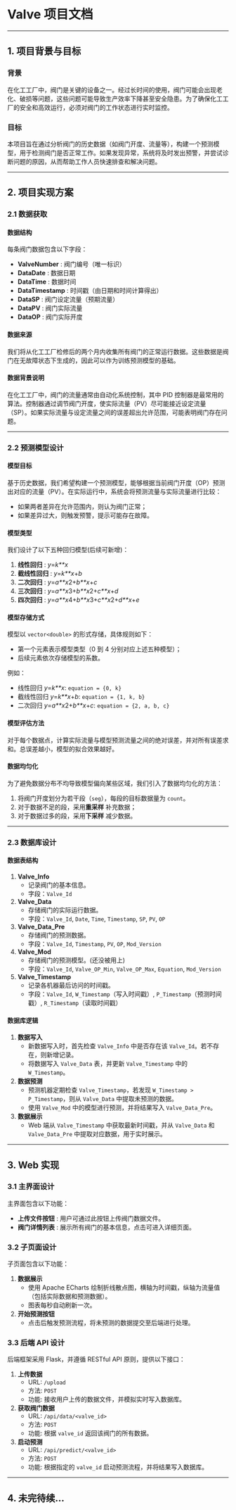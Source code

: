 # Valve 项目文档

------

## 1. 项目背景与目标

### 背景

在化工工厂中，阀门是关键的设备之一。经过长时间的使用，阀门可能会出现老化、破损等问题，这些问题可能导致生产效率下降甚至安全隐患。为了确保化工工厂的安全和高效运行，必须对阀门的工作状态进行实时监控。

### 目标

本项目旨在通过分析阀门的历史数据（如阀门开度、流量等），构建一个预测模型，用于检测阀门是否正常工作。如果发现异常，系统将及时发出预警，并尝试诊断问题的原因，从而帮助工作人员快速排查和解决问题。

------

## 2. 项目实现方案

### 2.1 数据获取

#### 数据结构

每条阀门数据包含以下字段：

-   **ValveNumber** : 阀门编号（唯一标识）
-   **DataDate** : 数据日期
-   **DataTime** : 数据时间
-   **DataTimestamp** : 时间戳（由日期和时间计算得出）
-   **DataSP** : 阀门设定流量（预期流量）
-   **DataPV** : 阀门实际流量
-   **DataOP** : 阀门实际开度

#### 数据来源

我们将从化工工厂检修后的两个月内收集所有阀门的正常运行数据。这些数据是阀门在无故障状态下生成的，因此可以作为训练预测模型的基础。

#### 数据背景说明

在化工工厂中，阀门的流量通常由自动化系统控制，其中 PID 控制器是最常用的算法。控制器通过调节阀门开度，使实际流量（PV）尽可能接近设定流量（SP）。如果实际流量与设定流量之间的误差超出允许范围，可能表明阀门存在问题。

------

### 2.2 预测模型设计

#### 模型目标

基于历史数据，我们希望构建一个预测模型，能够根据当前阀门开度（OP）预测出对应的流量（PV）。在实际运行中，系统会将预测流量与实际流量进行比较：

-   如果两者差异在允许范围内，则认为阀门正常；
-   如果差异过大，则触发预警，提示可能存在故障。

#### 模型类型

我们设计了以下五种回归模型(后续可新增)：

1.  **线性回归** : *y*=*k**x*
2.  **截线性回归** : *y*=*k**x*+*b*
3.  **二次回归** : *y*=*a**x*2+*b**x*+*c*
4.  **三次回归** : *y*=*a**x*3+*b**x*2+*c**x*+*d*
5.  **四次回归** : *y*=*a**x*4+*b**x*3+*c**x*2+*d**x*+*e*

#### 模型存储方式

模型以 `vector<double>` 的形式存储，具体规则如下：

-   第一个元素表示模型类型（0 到 4 分别对应上述五种模型）；
-   后续元素依次存储模型的系数。

例如：

-   线性回归 *y*=*k**x*: `equation = {0, k}`
-   截线性回归 *y*=*k**x*+*b*: `equation = {1, k, b}`
-   二次回归 *y*=*a**x*2+*b**x*+*c*: `equation = {2, a, b, c}`

#### 模型评估方法

对于每个数据点，计算实际流量与模型预测流量之间的绝对误差，并对所有误差求和。总误差越小，模型的拟合效果越好。

#### 数据均匀化

为了避免数据分布不均导致模型偏向某些区域，我们引入了数据均匀化的方法：

1.  将阀门开度划分为若干段（`seg`），每段的目标数据量为 `count`。
2.  对于数据不足的段，采用**重采样** 补充数据；
3.  对于数据过多的段，采用**下采样** 减少数据。

------

### 2.3 数据库设计

#### 数据表结构

1.  **Valve_Info**
    -   记录阀门的基本信息。
    -   字段：`Valve_Id`
2.  **Valve_Data**
    -   存储阀门的实际运行数据。
    -   字段：`Valve_Id`, `Date`, `Time`, `Timestamp`, `SP`, `PV`, `OP`
3.  **Valve_Data_Pre**
    -   存储阀门的预测数据。
    -   字段：`Valve_Id`, `Timestamp`, `PV`, `OP`, `Mod_Version`
4.  **Valve_Mod**
    -   存储阀门的预测模型。(还没被用上)
    -   字段：`Valve_Id`, `Valve_OP_Min`, `Valve_OP_Max`, `Equation`, `Mod_Version`
5.  **Valve_Timestamp**
    -   记录各机器最后访问的时间戳。
    -   字段：`Valve_Id`, `W_Timestamp`（写入时间戳）, `P_Timestamp`（预测时间戳）, `R_Timestamp`（读取时间戳）

#### 数据库逻辑

1.  **数据写入**
    -   新数据写入时，首先检查 `Valve_Info` 中是否存在该 `Valve_Id`。若不存在，则新增记录。
    -   将数据写入 `Valve_Data` 表，并更新 `Valve_Timestamp` 中的 `W_Timestamp`。
2.  **数据预测**
    -   预测机器定期检查 `Valve_Timestamp`，若发现 `W_Timestamp > P_Timestamp`，则从 `Valve_Data` 中提取未预测的数据。
    -   使用 `Valve_Mod` 中的模型进行预测，并将结果写入 `Valve_Data_Pre`。
3.  **数据展示**
    -   Web 端从 `Valve_Timestamp` 中获取最新时间戳，并从 `Valve_Data` 和 `Valve_Data_Pre` 中提取对应数据，用于实时展示。

------

## 3. Web 实现

### 3.1 主界面设计

主界面包含以下功能：

-   **上传文件按钮** : 用户可通过此按钮上传阀门数据文件。
-   **阀门详情列表** : 展示所有阀门的基本信息，点击可进入详细页面。

### 3.2 子页面设计

子页面包含以下功能：

1.  **数据展示**
    -   使用 Apache ECharts 绘制折线散点图，横轴为时间戳，纵轴为流量值（包括实际数据和预测数据）。
    -   图表每秒自动刷新一次。
2.  **开始预测按钮**
    -   点击后触发预测流程，将未预测的数据提交至后端进行处理。

### 3.3 后端 API 设计

后端框架采用 Flask，并遵循 RESTful API 原则，提供以下接口：

1.  **上传数据**
    -   URL: `/upload`
    -   方法: `POST`
    -   功能: 接收用户上传的数据文件，并模拟实时写入数据库。
2.  **获取阀门数据**
    -   URL: `/api/data/<valve_id>`
    -   方法: `POST`
    -   功能: 根据 `valve_id` 返回该阀门的所有数据。
3.  **启动预测**
    -   URL: `/api/predict/<valve_id>`
    -   方法: `POST`
    -   功能: 根据指定的 `valve_id` 启动预测流程，并将结果写入数据库。

------

## 4. 未完待续...